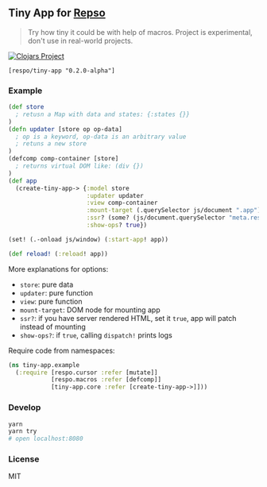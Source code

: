 
Tiny App for [Repso](https://github.com/Respo/respo)
----

> Try how tiny it could be with help of macros.
> Project is experimental, don't use in real-world projects.

[![Clojars Project](https://img.shields.io/clojars/v/respo/tiny-app.svg)](https://clojars.org/respo/tiny-app)

```edn
[respo/tiny-app "0.2.0-alpha"]
```

### Example

```clojure
(def store
  ; retusn a Map with data and states: {:states {}}
)
(defn updater [store op op-data]
  ; op is a keyword, op-data is an arbitrary value
  ; retuns a new store
)
(defcomp comp-container [store]
  ; returns virtual DOM like: (div {})
)
(def app
  (create-tiny-app-> {:model store
                      :updater updater
                      :view comp-container
                      :mount-target (.querySelector js/document ".app")
                      :ssr? (some? (js/document.querySelector "meta.respo-ssr"))
                      :show-ops? true})

(set! (.-onload js/window) (:start-app! app))

(def reload! (:reload! app))
```

More explanations for options:

* `store`: pure data
* `updater`: pure function
* `view`: pure function
* `mount-target`: DOM node for mounting app
* `ssr?`: if you have server rendered HTML, set it `true`, app will patch instead of mounting
* `show-ops?`: if `true`, calling `dispatch!` prints logs

Require code from namespaces:

```clojure
(ns tiny-app.example
  (:require [respo.cursor :refer [mutate]]
            [respo.macros :refer [defcomp]]
            [tiny-app.core :refer [create-tiny-app->]]))
```

### Develop

```bash
yarn
yarn try
# open localhost:8080
```

### License

MIT
